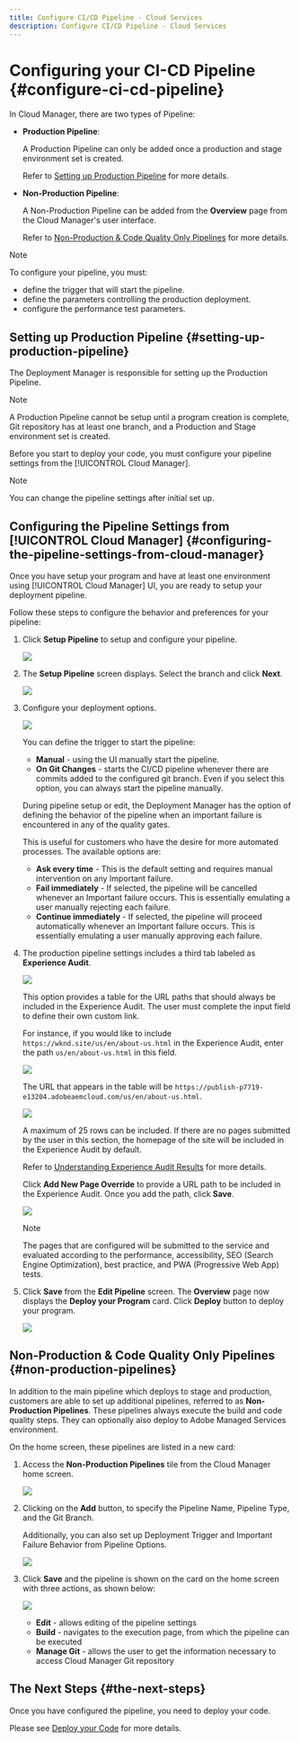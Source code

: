 ```yaml
---
title: Configure CI/CD Pipeline - Cloud Services
description: Configure CI/CD Pipeline - Cloud Services
---
```


# Configuring your CI-CD Pipeline {#configure-ci-cd-pipeline} 

In Cloud Manager, there are two types of Pipeline:

* **Production Pipeline**:
  
  A Production Pipeline can only be added once a production and stage environment set is created. 
  
  Refer to [Setting up Production Pipeline](configure-pipeline.md#setting-up-the-pipeline) for more details.

* **Non-Production Pipeline**:

  A Non-Production Pipeline can be added from the **Overview** page from the Cloud Manager's user interface. 
  
  Refer to [Non-Production & Code Quality Only Pipelines](configure-pipeline.md#non-production-pipelines) for more details.

>[!NOTE]
>To configure your pipeline, you must:
> * define the trigger that will start the pipeline.
> * define the parameters controlling the production deployment.
> * configure the performance test parameters.

## Setting up Production Pipeline {#setting-up-production-pipeline}

The Deployment Manager is responsible for setting up the Production Pipeline.

>[!NOTE]
>A Production Pipeline cannot be setup until a program creation is complete, Git repository has at least one branch, and a Production and Stage environment set is created.

Before you start to deploy your code, you must configure your pipeline settings from the [!UICONTROL Cloud Manager].

>[!NOTE]
>
>You can change the pipeline settings after initial set up.

## Configuring the Pipeline Settings from [!UICONTROL Cloud Manager] {#configuring-the-pipeline-settings-from-cloud-manager}

Once you have setup your program and have at least one environment using [!UICONTROL Cloud Manager] UI, you are ready to setup your deployment pipeline.

Follow these steps to configure the behavior and preferences for your pipeline:

1. Click **Setup Pipeline** to setup and configure your pipeline.

   ![](assets/set-up-pipeline1.png)

1. The **Setup Pipeline** screen displays. Select the branch and click **Next**.

    ![](assets/setup-1.png)

1. Configure your deployment options.

   ![](assets/setup-2.png)

   You can define the trigger to start the pipeline:

    * **Manual** - using the UI manually start the pipeline.
    * **On Git Changes** - starts the CI/CD pipeline whenever there are commits added to the configured git branch. Even if you select this option, you can always start the pipeline manually.  

    During pipeline setup or edit, the Deployment Manager has the option of defining the behavior of the pipeline when an important failure is encountered in any of the quality gates.

   This is useful for customers who have the desire for more automated processes. The available options are:

   * **Ask every time** - This is the default setting and requires manual intervention on any Important failure.
   * **Fail immediately** - If selected, the pipeline will be cancelled whenever an Important failure occurs. This is essentially emulating a user manually rejecting each failure.
   * **Continue immediately** - If selected, the pipeline will proceed automatically whenever an Important failure occurs. This is essentially emulating a user manually approving each failure.
    
1. The production pipeline settings includes a third tab labeled as **Experience Audit**.

    ![](assets/setup-3.png) 

   This option provides a table for the URL paths that should always be included in the Experience Audit. The user must complete the input field to define their own custom link.

   For instance, if you would like to include `https://wknd.site/us/en/about-us.html` in the Experience Audit, enter the path `us/en/about-us.html` in this field. 

   ![](assets/set-up-5.png)

   The URL that appears in the table will be `https://publish-p7719-e13204.adobeaemcloud.com/us/en/about-us.html`.

   ![](assets/set-up-4.png)

   A maximum of 25 rows can be included. If there are no pages submitted by the user in this section, the homepage of the site will be included in the Experience Audit by default.
 
   Refer to [Understanding Experience Audit Results](/help/implementing/cloud-manager/experience-audit-testing.md) for more details.

   Click **Add New Page Override** to provide a URL path to be included in the Experience Audit. Once you add the path, click **Save**.
   
    ![](assets/exp-audit2.png)

    >[!NOTE]
    > The pages that are configured will be submitted to the service and evaluated according to the performance, accessibility, SEO (Search Engine Optimization), best practice, and PWA (Progressive Web App) tests. 
    
1. Click **Save** from the **Edit Pipeline** screen. The **Overview** page now displays the **Deploy your Program** card. Click **Deploy** button to deploy your program.

   ![](assets/configure-pipeline5.png)
   

## Non-Production & Code Quality Only Pipelines {#non-production-pipelines}

In addition to the main pipeline which deploys to stage and production, customers are able to set up additional pipelines, referred to as **Non-Production Pipelines**. These pipelines always execute the build and code quality steps. They can optionally also deploy to Adobe Managed Services environment.

On the home screen, these pipelines are listed in a new card:

1. Access the **Non-Production Pipelines** tile from the Cloud Manager home screen.

   ![](assets/configure-pipeline6.png)

1. Clicking on the **Add** button, to specify the Pipeline Name, Pipeline Type, and the Git Branch.

   Additionally, you can also set up Deployment Trigger and Important Failure Behavior from Pipeline Options.

   ![](assets/non-prod-pipe1.png)

1. Click **Save** and the pipeline is shown on the card on the home screen with three actions, as shown below:

   ![](assets/configure-pipeline8.png)

   * **Edit** - allows editing of the pipeline settings
   * **Build** - navigates to the execution page, from which the pipeline can be executed
   * **Manage Git** - allows the user to get the information necessary to access Cloud Manager Git repository

## The Next Steps {#the-next-steps}

Once you have configured the pipeline, you need to deploy your code.

Please see [Deploy your Code](deploy-code.md) for more details.
